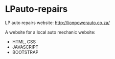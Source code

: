 # LPauto-repairs
LP auto repairs website: http://lionpowerauto.co.za/

A website for a local auto mechanic website:
+ HTML, CSS
+ JAVASCRIPT
+ BOOTSTRAP
